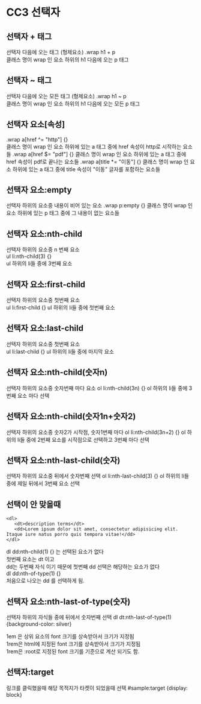 # CC3 선택자

## 선택자 + 태그
선택자 다음에 오는 태그 (형제요소)
.wrap h1 + p  
클래스 명이 wrap 인 요소 하위의 h1 다음에 오는 p 태그

## 선택자 ~ 태그
선택자 다음에 오는 모든 태그 (형제요소)
.wrap h1 ~ p  
클래스 명이 wrap 인 요소 하위의 h1 다음에 오는 모든 p 태그

## 선택자 요소[속성]

.wrap a[href ^= "http"] {}  
클래스 명이 wrap 인 요소 하위에 있는 a 태그 중에 href 속성이 http로 시작하는 요소들
.wrap a[href $= "pdf"] {}
클래스 명이 wrap 인 요소 하위에 있는 a 태그 중에 href 속성이 pdf로 끝나는 요소들
.wrap a[title *= "이동"] {}
클래스 명이 wrap 인 요소 하위에 있는 a 태그 중에 title 속성이 "이동" 글자를 포함하는 요소들

## 선택자 요소:empty
선택자 하위의 요소중 내용이 비어 있는 요소
.wrap p:empty {}
클래스 명이 wrap 인 요소 하위에 있는 p 태그 중에 그 내용이 없는 요소들

## 선택자 요소:nth-child
선택자 하위의 요소중 n 번째 요소  
ul li:nth-child(3) {}  
ul 하위의 li들 중에 3번째 요소  

## 선택자 요소:first-child
선택자 하위의 요소중 첫번째 요소  
ul li:first-child {}
ul 하위의 li들 중에 첫번째 요소

## 선택자 요소:last-child
선택자 하위의 요소중 첫번째 요소  
ul li:last-child {}
ul 하위의 li들 중에 마지막 요소 

## 선택자 요소:nth-child(숫자n)
선택자 하위의 요소중 숫자번째 마다 요소
ol li:nth-child(3n) {}
ol 하위의 li들 중에 3번째 요소 마다 선택 

## 선택자 요소:nth-child(숫자1n+숫자2)
선택자 하위의 요소중 숫자2가 시작점, 숫자1번째 마다
ol li:nth-child(3n+2) {}
ol 하위의 li들 중에 2번째 요소를 시작점으로 선택하고 3번째 마다 선택

## 선택자 요소:nth-last-child(숫자)
선택자 하위의 요소중 뒤에서 숫자번째 선택
ol li:nth-last-child(3) {}
ol 하위의 li들 중에 제일 뒤에서 3번째 요소 선택

## 선택이 안 맞을때
```
<dl>
   <dt>description terms</dt>
   <dd>Lorem ipsum dolor sit amet, consectetur adipisicing elit. Itaque iure natus porro quis tempora vitae!</dd>
</dl>
```
dl dd:nth-child(1) {}
는 선택된 요소가 없다   
첫번째 요소는 dt 이고  
dd는 두번째 자식 이기 때문에 첫번째 dd 선택은 해당하는 요소가 없다  
dl dd:nth-of-type(1) {}  
처음으로 나오는 dd 를 선택하게 됨.  

## 선택자 요소:nth-last-of-type(숫자)
선택자 하위의 자식들 중에 뒤에서 숫자번째 선택
dl dt:nth-last-of-type(1)  {background-color: silver}

1em 은 상위 요소의 font 크기를 상속받아서 크기가 지정됨  
1rem은 html에 지정된 font 크기를 상속받아서 크기가 지정됨  
1rem은 :root로 지정된 font 크기를 기준으로 계산 되기도 함. 

## 선택자:target
링크를 클릭했을때 해당 목적지가 타켓이 되었을때 선택
#sample:target {display: block}